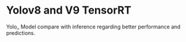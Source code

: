 # Yolov8 and V9 TensorRT
Yolo_ Model compare with inference regarding better performance and predictions. 

